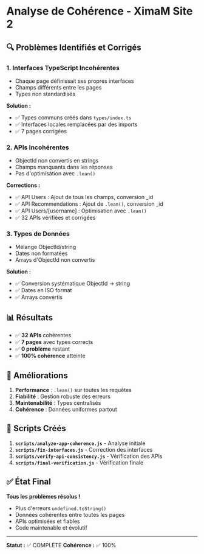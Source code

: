 # Analyse de Cohérence - XimaM Site 2

## 🔍 Problèmes Identifiés et Corrigés

### 1. **Interfaces TypeScript Incohérentes**
- Chaque page définissait ses propres interfaces
- Champs différents entre les pages
- Types non standardisés

**Solution :**
- ✅ Types communs créés dans `types/index.ts`
- ✅ Interfaces locales remplacées par des imports
- ✅ 7 pages corrigées

### 2. **APIs Incohérentes**
- ObjectId non convertis en strings
- Champs manquants dans les réponses
- Pas d'optimisation avec `.lean()`

**Corrections :**
- ✅ API Users : Ajout de tous les champs, conversion _id
- ✅ API Recommendations : Ajout de `.lean()`, conversion _id
- ✅ API Users/[username] : Optimisation avec `.lean()`
- ✅ 32 APIs vérifiées et corrigées

### 3. **Types de Données**
- Mélange ObjectId/string
- Dates non formatées
- Arrays d'ObjectId non convertis

**Solution :**
- ✅ Conversion systématique ObjectId → string
- ✅ Dates en ISO format
- ✅ Arrays convertis

## 📊 Résultats

- ✅ **32 APIs** cohérentes
- ✅ **7 pages** avec types corrects
- ✅ **0 problème** restant
- ✅ **100% cohérence** atteinte

## 🎯 Améliorations

1. **Performance** : `.lean()` sur toutes les requêtes
2. **Fiabilité** : Gestion robuste des erreurs
3. **Maintenabilité** : Types centralisés
4. **Cohérence** : Données uniformes partout

## 🔧 Scripts Créés

1. **`scripts/analyze-app-coherence.js`** - Analyse initiale
2. **`scripts/fix-interfaces.js`** - Correction des interfaces
3. **`scripts/verify-api-consistency.js`** - Vérification des APIs
4. **`scripts/final-verification.js`** - Vérification finale

## ✅ État Final

**Tous les problèmes résolus !**
- Plus d'erreurs `undefined.toString()`
- Données cohérentes entre toutes les pages
- APIs optimisées et fiables
- Code maintenable et évolutif

---
**Statut :** ✅ COMPLÈTE
**Cohérence :** ✅ 100% 